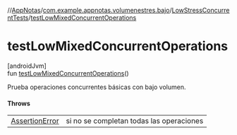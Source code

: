 //[AppNotas](../../../index.md)/[com.example.appnotas.volumenestres.bajo](../index.md)/[LowStressConcurrentTests](index.md)/[testLowMixedConcurrentOperations](test-low-mixed-concurrent-operations.md)

# testLowMixedConcurrentOperations

[androidJvm]\
fun [testLowMixedConcurrentOperations](test-low-mixed-concurrent-operations.md)()

Prueba operaciones concurrentes básicas con bajo volumen.

#### Throws

| | |
|---|---|
| [AssertionError](https://developer.android.com/reference/kotlin/java/lang/AssertionError.html) | si no se completan todas las operaciones |
